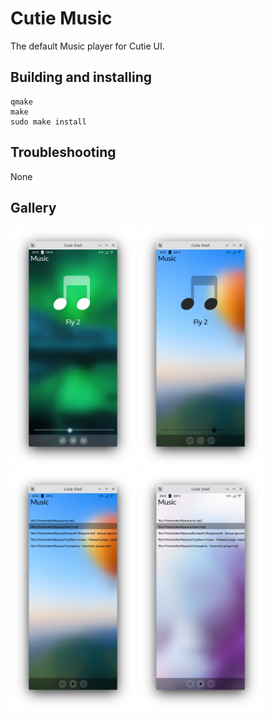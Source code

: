 # Cutie Music
The default Music player for Cutie UI.

## Building and installing

```
qmake
make
sudo make install
```

## Troubleshooting
None

## Gallery

<img src="screenshots/01.png" width="200px">
<img src="screenshots/02.png" width="200px">
<img src="screenshots/03.png" width="200px">
<img src="screenshots/04.png" width="200px">
